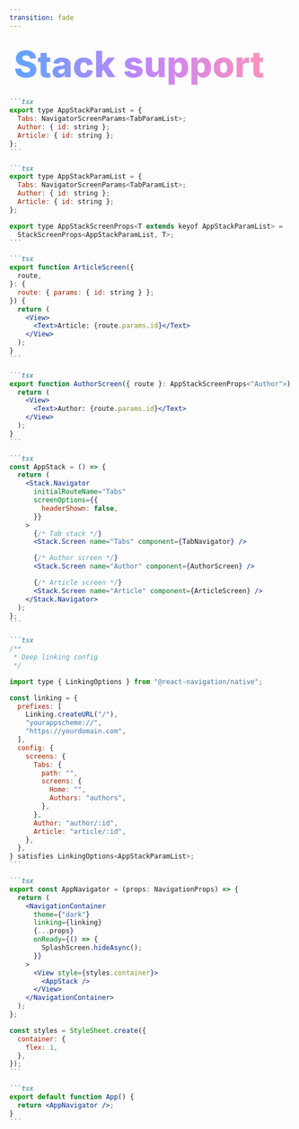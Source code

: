 ```yaml
---
transition: fade
---
```


<div
  v-motion
  :initial="{ x: -80 }"
  :enter="{ x: 0 }"
  :leave="{ x: 1000 }"
  style="font-size: 4rem; font-weight: 800; padding: 0.5rem; display: inline-block; line-height: 1.2;"
>
  <span style="background: linear-gradient(to right, rgb(96, 165, 250), rgb(192, 132, 252), rgb(251, 146, 188)); -webkit-background-clip: text; -webkit-text-fill-color: transparent; background-clip: text;">Stack support</span> 
</div>

<!--
 Much like the tab param list, we need to create a stack param list. This lists all the available stacks and screens that can be navigation to in our app. This type allows TypeScript to know what routes are defined in this navigator as
 * well as what properties (if any) they might take when navigating to them. So for our example we know our author and article screens need to be passed an id param to fetch the author or the article. Next we need to create a helper type to get the stack props for a given screen. Now we can create our stack navigator component. We're going to call it AppStack and it will contain the tab stack, the author screen and the article screen. You might be asking yourself, why are our screens not just in the tab stack? Well, because we want to be able to navigate to the author screen from the article screen, and the article screen from the home screen. They need to be globally accessible within the app. Finally we need to create a linking configuration for our app. This is used to handle deep linking and navigation to our app from other apps or websites. Finally we need to create the app navigator component which will contain the app stack and the linking configuration as well as some styling. Finally we can register our navigation component as the root component of our app.
-->

````md magic-move {lines: true}
```tsx
export type AppStackParamList = {
  Tabs: NavigatorScreenParams<TabParamList>;
  Author: { id: string };
  Article: { id: string };
};
```

```tsx
export type AppStackParamList = {
  Tabs: NavigatorScreenParams<TabParamList>;
  Author: { id: string };
  Article: { id: string };
};

export type AppStackScreenProps<T extends keyof AppStackParamList> =
  StackScreenProps<AppStackParamList, T>;
```

```tsx
export function ArticleScreen({
  route,
}: {
  route: { params: { id: string } };
}) {
  return (
    <View>
      <Text>Article: {route.params.id}</Text>
    </View>
  );
}
```

```tsx
export function AuthorScreen({ route }: AppStackScreenProps<"Author">) {
  return (
    <View>
      <Text>Author: {route.params.id}</Text>
    </View>
  );
}
```

```tsx
const AppStack = () => {
  return (
    <Stack.Navigator
      initialRouteName="Tabs"
      screenOptions={{
        headerShown: false,
      }}
    >
      {/* Tab stack */}
      <Stack.Screen name="Tabs" component={TabNavigator} />

      {/* Author screen */}
      <Stack.Screen name="Author" component={AuthorScreen} />

      {/* Article screen */}
      <Stack.Screen name="Article" component={ArticleScreen} />
    </Stack.Navigator>
  );
};
```

```tsx
/**
 * Deep linking config
 */

import type { LinkingOptions } from "@react-navigation/native";

const linking = {
  prefixes: [
    Linking.createURL("/"),
    "yourappscheme://",
    "https://yourdomain.com",
  ],
  config: {
    screens: {
      Tabs: {
        path: "",
        screens: {
          Home: "",
          Authors: "authors",
        },
      },
      Author: "author/:id",
      Article: "article/:id",
    },
  },
} satisfies LinkingOptions<AppStackParamList>;
```

```tsx
export const AppNavigator = (props: NavigationProps) => {
  return (
    <NavigationContainer
      theme={"dark"}
      linking={linking}
      {...props}
      onReady={() => {
        SplashScreen.hideAsync();
      }}
    >
      <View style={styles.container}>
        <AppStack />
      </View>
    </NavigationContainer>
  );
};

const styles = StyleSheet.create({
  container: {
    flex: 1,
  },
});
```

```tsx
export default function App() {
  return <AppNavigator />;
}
```
````
